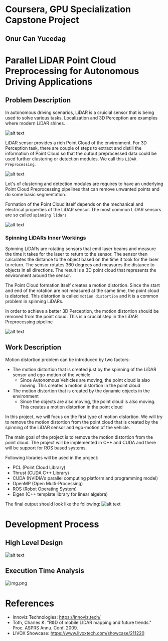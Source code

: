 # Coursera, GPU Specialization Capstone Project
## Onur Can Yucedag

# Parallel LiDAR Point Cloud Preprocessing for Autonomous Driving Applications

## Problem Description

In autonomous driving scenarios, LiDAR is a cruicial sensor that is being used to solve various tasks. Localization and 3D Perception are examples where modern LiDAR shines. 

![alt text](assets/3d_perception.png)

LiDAR sensor provides a rich Point Cloud of the environment. For 3D Perception task, there are couple of steps to extract and distill the information of Point Cloud so that the output preprocessed data could be used further clustering or detection modules. We call this `LiDAR Preprocessing`. 

![alt text](assets/lidar_sensor.png)

Lot's of clustering and detection modules are requires to have an underlying Point Cloud Preprocessing pipelines that can remove unwanted points and do some basic segmentation.

Formation of the Point Cloud itself depends on the mechanical and electrical properties of the LiDAR sensor. The most common LiDAR sensors are so called `spinning lidars`

![alt text](assets/spinning_lidars_depiction.png)

### Spinning LiDARs Inner Workings

Spinning LiDARs are rotating sensors that emit laser beams and measure the time it takes for the laser to return to the sensor. The sensor then calculates the distance to the object based on the time it took for the laser to return. The sensor rotates 360 degrees and measures the distance to objects in all directions. The result is a 3D point cloud that represents the environment around the sensor.

The Point Cloud formation itself creates a motion distortion. Since the start and end of the rotation are not measured at the same time, the point cloud is distorted. This distortion is called `motion distortion` and it is a common problem in spinning LiDARs.

In order to achieve a better 3D Perception, the motion distortion should be removed from the point cloud. This is a crucial step in the LiDAR Preprocessing pipeline

![alt text](assets/effect_of_motion_distortion.png)

## Work Description

Motion distortion problem can be introduced by two factors:
- The motion distortion that is created just by the spinning of the LiDAR sensor and ego-motion of the vehicle
  - Since Autonomous Vehicles are moving, the point cloud is also moving. This creates a motion distortion in the point cloud
- The motion distortion that is created by the dynamic objects in the environment
  - Since the objects are also moving, the point cloud is also moving. This creates a motion distortion in the point cloud

In this project, we will focus on the first type of motion distortion. We will try to remove the motion distortion from the point cloud that is created by the spinning of the LiDAR sensor and ego-motion of the vehicle.

The main goal of the project is to remove the motion distortion from the point cloud. The project will be implemented in C++ and CUDA and there will be support for ROS based systems.

Following libraries will be used in the project:
- PCL (Point Cloud Library)
- Thrust (CUDA C++ Library)
- CUDA (NVIDIA's parallel computing platform and programming model)
- OpenMP (Open Multi-Processing)
- ROS (Robot Operating System)
- Eigen (C++ template library for linear algebra)

The final output should look like the following:
![alt text](assets/motion_distortion.png)

# Development Process
## High Level Design

![alt text](assets/HighLevelDiagram.png)


## Execution Time Analysis
![img.png](assets/ExecutionTimeAnalysis.png)

# References
- Innoviz Technologies: https://innoviz.tech/
- Toth, Charles K. "R&D of mobile LIDAR mapping and future trends." Proc. ASPRS Annu. Conf. 2009.
- LIVOX Showcase: https://www.livoxtech.com/showcase/211220